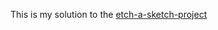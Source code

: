 This is my solution to the [etch-a-sketch-project](https://www.theodinproject.com/courses/web-development-101/lessons/etch-a-sketch-project?ref=lnav)
